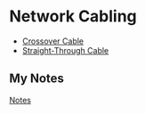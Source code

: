 # Network Cabling
- [Crossover Cable](crossover-cable.md)
- [Straight-Through Cable](straight-through-cable.md)
## My Notes
[Notes](mynotes/network-cabling-notes.md)
